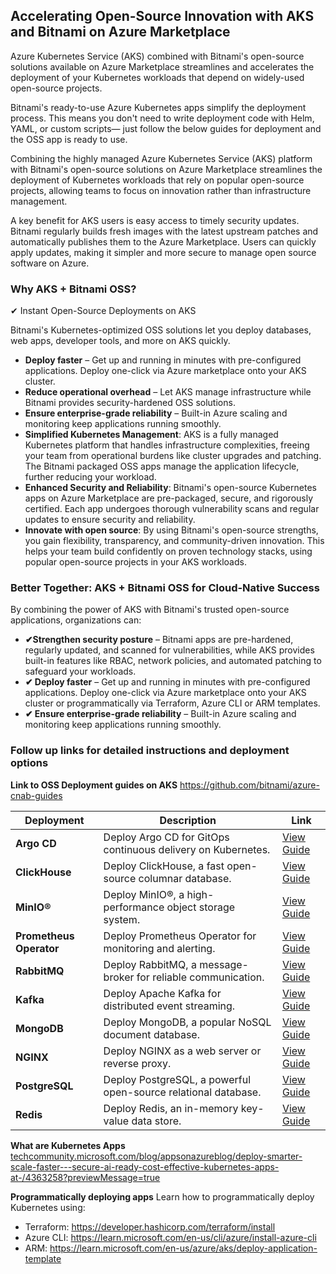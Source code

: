 ## Accelerating Open-Source Innovation with AKS and Bitnami on Azure Marketplace

Azure Kubernetes Service (AKS) combined with Bitnami's open-source solutions available on Azure Marketplace streamlines and accelerates the deployment of your Kubernetes workloads that depend on widely-used open-source projects.

Bitnami's ready-to-use Azure Kubernetes apps simplify the deployment process. This means you don't need to write deployment code with Helm, YAML, or custom scripts— just follow the below guides for deployment and the OSS app is ready to use. 

Combining the highly managed Azure Kubernetes Service (AKS) platform with Bitnami's open-source solutions on Azure Marketplace streamlines the deployment of Kubernetes workloads that rely on popular open-source projects, allowing teams to focus on innovation rather than infrastructure management. 

A key benefit for AKS users is easy access to timely security updates. Bitnami regularly builds fresh images with the latest upstream patches and automatically publishes them to the Azure Marketplace. Users can quickly apply updates, making it simpler and more secure to manage open source software on Azure.


### Why AKS + Bitnami OSS?

✔ Instant Open-Source Deployments on AKS

Bitnami's Kubernetes-optimized OSS solutions let you deploy databases, web apps, developer tools, and more on AKS quickly.

- **Deploy faster** – Get up and running in minutes with pre-configured applications. Deploy one-click via Azure marketplace onto your AKS cluster.
- **Reduce operational overhead** – Let AKS manage infrastructure while Bitnami provides security-hardened OSS solutions.
- **Ensure enterprise-grade reliability** – Built-in Azure scaling and monitoring keep applications running smoothly.
- **Simplified Kubernetes Management**: AKS is a fully managed Kubernetes platform that handles infrastructure complexities, freeing your team from operational burdens like cluster upgrades and patching. The Bitnami packaged OSS apps manage the application lifecycle, further reducing your workload.
- **Enhanced Security and Reliability**: Bitnami's open-source Kubernetes apps on Azure Marketplace are pre-packaged, secure, and rigorously certified. Each app undergoes thorough vulnerability scans and regular updates to ensure security and reliability.
- **Innovate with open source**: By using Bitnami's open-source strengths, you gain flexibility, transparency, and community-driven innovation. This helps your team build confidently on proven technology stacks, using popular open-source projects in your AKS workloads.

### Better Together: AKS + Bitnami OSS for Cloud-Native Success

By combining the power of AKS with Bitnami's trusted open-source applications, organizations can:

- **✔Strengthen security posture** – Bitnami apps are pre-hardened, regularly updated, and scanned for vulnerabilities, while AKS provides built-in features like RBAC, network policies, and automated patching to safeguard your workloads.
- **✔ Deploy faster** – Get up and running in minutes with pre-configured applications. Deploy one-click via Azure marketplace onto your AKS cluster or programmatically via Terraform, Azure CLI or ARM templates.
- **✔ Ensure enterprise-grade reliability** – Built-in Azure scaling and monitoring keep applications running smoothly.

### Follow up links for detailed instructions and deployment options

**Link to OSS Deployment guides on AKS** https://github.com/bitnami/azure-cnab-guides

| Deployment | Description | Link |
|------------|-------------|------|
| **Argo CD** | Deploy Argo CD for GitOps continuous delivery on Kubernetes. | [View Guide](https://github.com/bitnami/azure-cnab-guides/blob/main/docs/argocd.md) |
| **ClickHouse** | Deploy ClickHouse, a fast open-source columnar database. | [View Guide](https://github.com/bitnami/azure-cnab-guides/blob/main/docs/clickhouse.md) |
| **MinIO®** | Deploy MinIO®, a high-performance object storage system. | [View Guide](https://github.com/bitnami/azure-cnab-guides/blob/main/docs/minio.md) |
| **Prometheus Operator** | Deploy Prometheus Operator for monitoring and alerting. | [View Guide](https://github.com/bitnami/azure-cnab-guides/blob/main/docs/prometheus-operator.md) |
| **RabbitMQ** | Deploy RabbitMQ, a message-broker for reliable communication. | [View Guide](https://github.com/bitnami/azure-cnab-guides/blob/main/docs/rabbitmq.md) |
| **Kafka** | Deploy Apache Kafka for distributed event streaming. | [View Guide](https://github.com/bitnami/azure-cnab-guides/blob/main/docs/kafka.md) |
| **MongoDB** | Deploy MongoDB, a popular NoSQL document database. | [View Guide](https://github.com/bitnami/azure-cnab-guides/blob/main/docs/mongodb.md) |
| **NGINX** | Deploy NGINX as a web server or reverse proxy. | [View Guide](https://github.com/bitnami/azure-cnab-guides/blob/main/docs/nginx.md) |
| **PostgreSQL** | Deploy PostgreSQL, a powerful open-source relational database. | [View Guide](https://github.com/bitnami/azure-cnab-guides/blob/main/docs/postgresql.md) |
| **Redis** | Deploy Redis, an in-memory key-value data store. | [View Guide](https://github.com/bitnami/azure-cnab-guides/blob/main/docs/redis.md) |


**What are Kubernetes Apps** [techcommunity.microsoft.com/blog/appsonazureblog/deploy-smarter-scale-faster---secure-ai-ready-cost-effective-kubernetes-apps-at-/4363258?previewMessage=true](https://techcommunity.microsoft.com/blog/appsonazureblog/deploy-smarter-scale-faster---secure-ai-ready-cost-effective-kubernetes-apps-at-/4363258?previewMessage=true)

**Programmatically deploying apps** 
Learn how to programmatically deploy Kubernetes using: 

- Terraform: https://developer.hashicorp.com/terraform/install
- Azure CLI: https://learn.microsoft.com/en-us/cli/azure/install-azure-cli
- ARM: https://learn.microsoft.com/en-us/azure/aks/deploy-application-template




